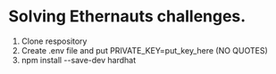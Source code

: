 # Solving Ethernauts challenges.

1. Clone respository
2. Create .env file and put PRIVATE_KEY=put_key_here (NO QUOTES)
3. npm install --save-dev hardhat
